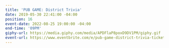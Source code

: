 ```yaml
---
title: 'PUB GAME: District Trivia'
date: 2019-05-30 22:41:00 -04:00
position: 16
event-date: 2022-08-25 19:00:00 -04:00
end-time: '09PM'
giphy-url: https://media.giphy.com/media/APDFlaP8poxD9DV1PM/giphy.gif
event-url: https://www.eventbrite.com/e/pub-game-district-trivia-tickets-390819891817
---
```


